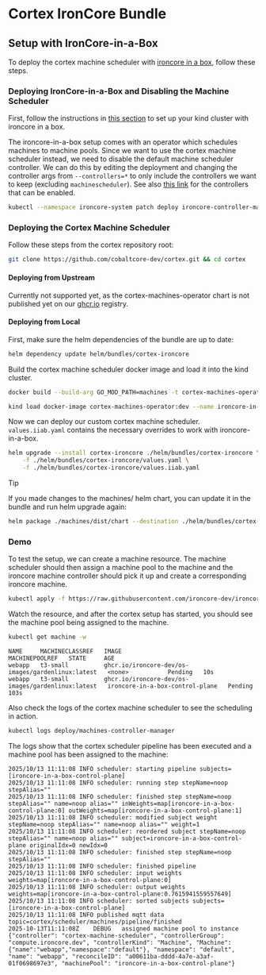 # Cortex IronCore Bundle

## Setup with IronCore-in-a-Box

To deploy the cortex machine scheduler with [ironcore in a box](https://github.com/ironcore-dev/ironcore-in-a-box), follow these steps.

### Deploying IronCore-in-a-Box and Disabling the Machine Scheduler

First, follow the instructions in [this section](https://github.com/ironcore-dev/ironcore-in-a-box?tab=readme-ov-file#installation) to set up your kind cluster with ironcore in a box.

The ironcore-in-a-box setup comes with an operator which schedules machines to machine pools. Since we want to use the cortex machine scheduler instead, we need to disable the default machine scheduler controller. We can do this by editing the deployment and changing the controller args from `--controllers=*` to only include the controllers we want to keep (excluding `machinescheduler`). See also [this link](https://github.com/ironcore-dev/ironcore/blob/3562a97a828d2d5dd5825dbf00d1abadfd0350a6/cmd/ironcore-controller-manager/main.go#L63) for the controllers that can be enabled.

```bash
kubectl --namespace ironcore-system patch deploy ironcore-controller-manager --type='json' -p='[{"op": "replace", "path": "/spec/template/spec/containers/0/args", "value": ["--controllers=machineephemeralnetworkinterface,machineephemeralvolume,machineclass,bucketscheduler,volumerelease,volumescheduler,volumeclass,prefix,prefixallocationscheduler,loadbalancer,loadbalancerephemeralprefix,networkprotection,networkpeering,networkrelease,networkinterfaceephemeralprefix,networkinterfaceephemeralvirtualip,networkinterfacerelease,virtualiprelease,resourcequota,certificateapproval"]}]'
```

### Deploying the Cortex Machine Scheduler

Follow these steps from the cortex repository root:

```bash
git clone https://github.com/cobaltcore-dev/cortex.git && cd cortex
```

#### Deploying from Upstream

Currently not supported yet, as the cortex-machines-operator chart is not published yet on our [ghcr.io](https://github.com/orgs/cobaltcore-dev/packages?repo_name=cortex) registry.

#### Deploying from Local

First, make sure the helm dependencies of the bundle are up to date:

```bash
helm dependency update helm/bundles/cortex-ironcore
```

Build the cortex machine scheduler docker image and load it into the kind cluster.

```bash
docker build --build-arg GO_MOD_PATH=machines -t cortex-machines-operator:dev .
```

```bash
kind load docker-image cortex-machines-operator:dev --name ironcore-in-a-box
```

Now we can deploy our custom cortex machine scheduler. `values.iiab.yaml` contains the necessary overrides to work with ironcore-in-a-box.

```bash
helm upgrade --install cortex-ironcore ./helm/bundles/cortex-ironcore \
    -f ./helm/bundles/cortex-ironcore/values.yaml \
    -f ./helm/bundles/cortex-ironcore/values.iiab.yaml
```

> [!TIP]
> If you made changes to the machines/ helm chart, you can update it in the bundle and run helm upgrade again:
> ```bash
> helm package ./machines/dist/chart --destination ./helm/bundles/cortex-ironcore/charts
> ```

### Demo

To test the setup, we can create a machine resource. The machine scheduler should then assign a machine pool to the machine and the ironcore machine controller should pick it up and create a corresponding ironcore machine.

```bash
kubectl apply -f https://raw.githubusercontent.com/ironcore-dev/ironcore-in-a-box/refs/heads/main/examples/machine/machine.yaml
```

Watch the resource, and after the cortex setup has started, you should see the machine pool being assigned to the machine.

```bash
kubectl get machine -w
```

```log
NAME     MACHINECLASSREF   IMAGE                                               MACHINEPOOLREF   STATE     AGE
webapp   t3-small          ghcr.io/ironcore-dev/os-images/gardenlinux:latest   <none>           Pending   10s
webapp   t3-small          ghcr.io/ironcore-dev/os-images/gardenlinux:latest   ironcore-in-a-box-control-plane   Pending   103s
```

Also check the logs of the cortex machine scheduler to see the scheduling in action.

```bash
kubectl logs deploy/machines-controller-manager
```

The logs show that the cortex scheduler pipeline has been executed and a machine pool has been assigned to the machine:

```log
2025/10/13 11:11:08 INFO scheduler: starting pipeline subjects=[ironcore-in-a-box-control-plane]
2025/10/13 11:11:08 INFO scheduler: running step stepName=noop stepAlias=""
2025/10/13 11:11:08 INFO scheduler: finished step stepName=noop stepAlias="" name=noop alias="" inWeights=map[ironcore-in-a-box-control-plane:0] outWeights=map[ironcore-in-a-box-control-plane:1]
2025/10/13 11:11:08 INFO scheduler: modified subject weight stepName=noop stepAlias="" name=noop alias="" weight=1
2025/10/13 11:11:08 INFO scheduler: reordered subject stepName=noop stepAlias="" name=noop alias="" subject=ironcore-in-a-box-control-plane originalIdx=0 newIdx=0
2025/10/13 11:11:08 INFO scheduler: finished step stepName=noop stepAlias=""
2025/10/13 11:11:08 INFO scheduler: finished pipeline
2025/10/13 11:11:08 INFO scheduler: input weights weights=map[ironcore-in-a-box-control-plane:0]
2025/10/13 11:11:08 INFO scheduler: output weights weights=map[ironcore-in-a-box-control-plane:0.7615941559557649]
2025/10/13 11:11:08 INFO scheduler: sorted subjects subjects=[ironcore-in-a-box-control-plane]
2025/10/13 11:11:08 INFO published mqtt data topic=cortex/scheduler/machines/pipeline/finished
2025-10-13T11:11:08Z	DEBUG	assigned machine pool to instance	{"controller": "cortex-machine-scheduler", "controllerGroup": "compute.ironcore.dev", "controllerKind": "Machine", "Machine": {"name":"webapp","namespace":"default"}, "namespace": "default", "name": "webapp", "reconcileID": "a00611ba-dddd-4a7e-a3af-01f0698697e3", "machinePool": "ironcore-in-a-box-control-plane"}
```
